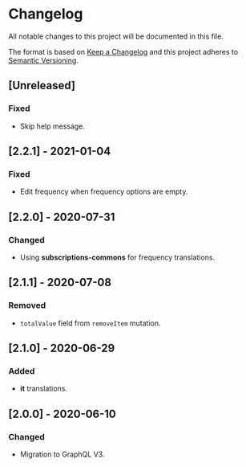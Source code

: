 # Changelog

All notable changes to this project will be documented in this file.

The format is based on [Keep a Changelog](http://keepachangelog.com/en/1.0.0/)
and this project adheres to [Semantic Versioning](http://semver.org/spec/v2.0.0.html).

## [Unreleased]

### Fixed

- Skip help message.

## [2.2.1] - 2021-01-04

### Fixed

- Edit frequency when frequency options are empty.

## [2.2.0] - 2020-07-31

### Changed

- Using **subscriptions-commons** for frequency translations.

## [2.1.1] - 2020-07-08

### Removed

- `totalValue` field from `removeItem` mutation.

## [2.1.0] - 2020-06-29

### Added

- **it** translations.

## [2.0.0] - 2020-06-10

### Changed

- Migration to GraphQL V3.
